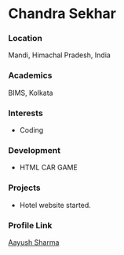 # Chandra Sekhar

### Location

Mandi, Himachal Pradesh, India

### Academics

BIMS, Kolkata

### Interests

- Coding

### Development

- HTML CAR GAME

### Projects

- Hotel website started.

### Profile Link

[Aayush Sharma](https://github.com/devilchandra)
